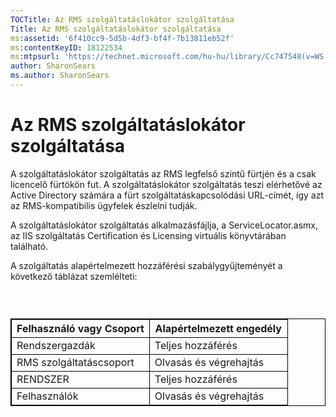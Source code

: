 ```yaml
---
TOCTitle: Az RMS szolgáltatáslokátor szolgáltatása
Title: Az RMS szolgáltatáslokátor szolgáltatása
ms:assetid: '6f410cc9-5d5b-4df3-bf4f-7b13811eb52f'
ms:contentKeyID: 18122534
ms:mtpsurl: 'https://technet.microsoft.com/hu-hu/library/Cc747548(v=WS.10)'
author: SharonSears
ms.author: SharonSears
---
```


Az RMS szolgáltatáslokátor szolgáltatása
========================================

A szolgáltatáslokátor szolgáltatás az RMS legfelső szintű fürtjén és a csak licencelő fürtökön fut. A szolgáltatáslokátor szolgáltatás teszi elérhetővé az Active Directory számára a fürt szolgáltatáskapcsolódási URL-címét, így azt az RMS-kompatibilis ügyfelek észlelni tudják.

A szolgáltatáslokátor szolgáltatás alkalmazásfájlja, a ServiceLocator.asmx, az IIS szolgáltatás Certification és Licensing virtuális könyvtárában található.

A szolgáltatás alapértelmezett hozzáférési szabálygyűjteményét a következő táblázat szemlélteti:

###  

 
<table style="border:1px solid black;">
<colgroup>
<col width="50%" />
<col width="50%" />
</colgroup>
<thead>
<tr class="header">
<th style="border:1px solid black;" >Felhasználó vagy Csoport</th>
<th style="border:1px solid black;" >Alapértelmezett engedély</th>
</tr>
</thead>
<tbody>
<tr class="odd">
<td style="border:1px solid black;">Rendszergazdák</td>
<td style="border:1px solid black;">Teljes hozzáférés</td>
</tr>
<tr class="even">
<td style="border:1px solid black;">RMS szolgáltatáscsoport</td>
<td style="border:1px solid black;">Olvasás és végrehajtás</td>
</tr>
<tr class="odd">
<td style="border:1px solid black;">RENDSZER</td>
<td style="border:1px solid black;">Teljes hozzáférés</td>
</tr>
<tr class="even">
<td style="border:1px solid black;">Felhasználók</td>
<td style="border:1px solid black;">Olvasás és végrehajtás</td>
</tr>
</tbody>
</table>

